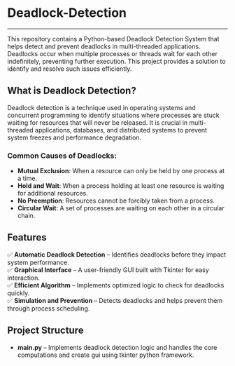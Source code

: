 # Deadlock-Detection  

---  

This repository contains a Python-based Deadlock Detection System that helps detect and prevent deadlocks in multi-threaded applications. Deadlocks occur when multiple processes or threads wait for each other indefinitely, preventing further execution. This project provides a solution to identify and resolve such issues efficiently.  

## What is Deadlock Detection?  
Deadlock detection is a technique used in operating systems and concurrent programming to identify situations where processes are stuck waiting for resources that will never be released. It is crucial in multi-threaded applications, databases, and distributed systems to prevent system freezes and performance degradation.  

### Common Causes of Deadlocks:  
- **Mutual Exclusion**: When a resource can only be held by one process at a time.  
- **Hold and Wait**: When a process holding at least one resource is waiting for additional resources.  
- **No Preemption**: Resources cannot be forcibly taken from a process.  
- **Circular Wait**: A set of processes are waiting on each other in a circular chain.  

## Features  
✅ **Automatic Deadlock Detection** – Identifies deadlocks before they impact system performance.  
✅ **Graphical Interface** – A user-friendly GUI built with Tkinter for easy interaction.  
✅ **Efficient Algorithm** – Implements optimized logic to check for deadlocks quickly.  
✅ **Simulation and Prevention** – Detects deadlocks and helps prevent them through process scheduling.  

## Project Structure  
- **main.py** – Implements deadlock detection logic and handles the core computations and create gui using tkinter python framework.  
 

